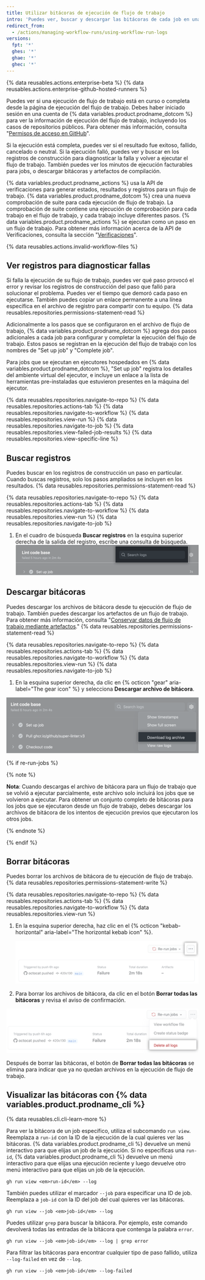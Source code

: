 ```yaml
---
title: Utilizar bitácoras de ejecución de flujo de trabajo
intro: 'Puedes ver, buscar y descargar las bitácoras de cada job en una ejecución de flujo de trabajo.'
redirect_from:
  - /actions/managing-workflow-runs/using-workflow-run-logs
versions:
  fpt: '*'
  ghes: '*'
  ghae: '*'
  ghec: '*'
---
```


{% data reusables.actions.enterprise-beta %}
{% data reusables.actions.enterprise-github-hosted-runners %}

Puedes ver si una ejecución de flujo de trabajo está en curso o completa desde la página de ejecución del flujo de trabajo. Debes haber iniciado sesión en una cuenta de {% data variables.product.prodname_dotcom %} para ver la información de ejecución del flujo de trabajo, incluyendo los casos de repositorios públicos. Para obtener más información, consulta "[Permisos de acceso en GitHub](/articles/access-permissions-on-github)".

Si la ejecución está completa, puedes ver si el resultado fue exitoso, fallido, cancelado o neutral. Si la ejecución falló, puedes ver y buscar en los registros de construcción para diagnosticar la falla y volver a ejecutar el flujo de trabajo. También puedes ver los minutos de ejecución facturables para jobs, o descargar bitácoras y artefactos de compilación.

{% data variables.product.prodname_actions %} usa la API de verificaciones para generar estados, resultados y registros para un flujo de trabajo. {% data variables.product.prodname_dotcom %} crea una nueva comprobación de suite para cada ejecución de flujo de trabajo. La comprobación de suite contiene una ejecución de comprobación para cada trabajo en el flujo de trabajo, y cada trabajo incluye diferentes pasos. {% data variables.product.prodname_actions %} se ejecutan como un paso en un flujo de trabajo. Para obtener más información acerca de la API de Verificaciones, consulta la sección "[Verificaciones](/rest/reference/checks)".

{% data reusables.actions.invalid-workflow-files %}

## Ver registros para diagnosticar fallas

Si falla la ejecución de su flujo de trabajo, puedes ver qué paso provocó el error y revisar los registros de construcción del paso que falló para solucionar el problema. Puedes ver el tiempo que demoró cada paso en ejecutarse. También puedes copiar un enlace permanente a una línea específica en el archivo de registro para compartir con tu equipo. {% data reusables.repositories.permissions-statement-read %}

Adicionalmente a los pasos que se configuraron en el archivo de flujo de trabajo, {% data variables.product.prodname_dotcom %} agrega dos pasos adicionales a cada job para configurar y completar la ejecución del flujo de trabajo. Estos pasos se registran en la ejecución del flujo de trabajo con los nombres de "Set up job" y "Complete job".

Para jobs que se ejecutan en ejecutores hospedados en {% data variables.product.prodname_dotcom %}, "Set up job" registra los detalles del ambiente virtual del ejecutor, e incluye un enlace a la lista de herramientas pre-instaladas que estuvieron presentes en la máquina del ejecutor.

{% data reusables.repositories.navigate-to-repo %}
{% data reusables.repositories.actions-tab %}
{% data reusables.repositories.navigate-to-workflow %}
{% data reusables.repositories.view-run %}
{% data reusables.repositories.navigate-to-job %}
{% data reusables.repositories.view-failed-job-results %}
{% data reusables.repositories.view-specific-line %}

## Buscar registros

Puedes buscar en los registros de construcción un paso en particular. Cuando buscas registros, solo los pasos ampliados se incluyen en los resultados. {% data reusables.repositories.permissions-statement-read %}

{% data reusables.repositories.navigate-to-repo %}
{% data reusables.repositories.actions-tab %}
{% data reusables.repositories.navigate-to-workflow %}
{% data reusables.repositories.view-run %}
{% data reusables.repositories.navigate-to-job %}
1. En el cuadro de búsqueda **Buscar registros** en la esquina superior derecha de la salida del registro, escribe una consulta de búsqueda. ![Cuadro de búsqueda para buscar registros](/assets/images/help/repository/search-log-box-updated-2.png)

## Descargar bitácoras

Puedes descargar los archivos de bitácora desde tu ejecución de flujo de trabajo. También puedes descargar los artefactos de un flujo de trabajo. Para obtener más información, consulta "[Conservar datos de flujo de trabajo mediante artefactos](/actions/automating-your-workflow-with-github-actions/persisting-workflow-data-using-artifacts)." {% data reusables.repositories.permissions-statement-read %}

{% data reusables.repositories.navigate-to-repo %}
{% data reusables.repositories.actions-tab %}
{% data reusables.repositories.navigate-to-workflow %}
{% data reusables.repositories.view-run %}
{% data reusables.repositories.navigate-to-job %}
1. En la esquina superior derecha, da clic en {% octicon "gear" aria-label="The gear icon" %} y selecciona **Descargar archivo de bitácora**.

  ![Menú desplegable para descargar registros](/assets/images/help/repository/download-logs-drop-down-updated-2.png)


  {% if re-run-jobs %}

  {% note %}

  **Nota**: Cuando descargas el archivo de bitácora para un flujo de trabajo que se volvió a ejecutar parcialmente, este archivo solo incluirá los jobs que se volvieron a ejecutar. Para obtener un conjunto completo de bitácoras para los jobs que se ejecutaron desde un flujo de trabajo, debes descargar los archivos de bitácora de los intentos de ejecución previos que ejecutaron los otros jobs.

  {% endnote %}

  {% endif %}

## Borrar bitácoras

Puedes borrar los archivos de bitácora de tu ejecución de flujo de trabajo. {% data reusables.repositories.permissions-statement-write %}

{% data reusables.repositories.navigate-to-repo %}
{% data reusables.repositories.actions-tab %}
{% data reusables.repositories.navigate-to-workflow %}
{% data reusables.repositories.view-run %}
1. En la esquina superior derecha, haz clic en el {% octicon "kebab-horizontal" aria-label="The horizontal kebab icon" %}.

    ![Icono de Kebab horizontal](/assets/images/help/repository/workflow-run-kebab-horizontal-icon-updated-2.png)

2. Para borrar los archivos de bitácora, da clic en el botón **Borrar todas las bitácoras** y revisa el aviso de confirmación.

  ![Borrar todas las bitácoras](/assets/images/help/repository/delete-all-logs-updated-2.png)

Después de borrar las bitácoras, el botón de **Borrar todas las bitácoras** se elimina para indicar que ya no quedan archivos en la ejecución de flujo de trabajo.

## Visualizar las bitácoras con {% data variables.product.prodname_cli %}

{% data reusables.cli.cli-learn-more %}

Para ver la bitácora de un job específico, utiliza el subcomando `run view`. Reemplaza a `run-id` con la ID de la ejecución de la cual quieres ver las bitácoras. {% data variables.product.prodname_cli %} devuelve un menú interactivo para que elijas un job de la ejecución. Si no especificas una `run-id`, {% data variables.product.prodname_cli %} devuelve un menú interactivo para que elijas una ejecución reciente y luego devuelve otro menú interactivo para que elijas un job de la ejecución.

```shell
gh run view <em>run-id</em> --log
```

También puedes utilizar el marcador `--job` para especificar una ID de job. Reemplaza a `job-id` con la ID del job del cual quieres ver las bitácoras.

```shell
gh run view --job <em>job-id</em> --log
```

Puedes utilizar `grep` para buscar la bitácora. Por ejemplo, este comando devolverá todas las entradas de la bitácora que contenga la palabra `error`.

```shell
gh run view --job <em>job-id</em> --log | grep error
```

Para filtrar las bitácoras para encontrar cualquier tipo de paso fallido, utiliza `--log-failed` en vez de `--log`.

```shell
gh run view --job <em>job-id</em> --log-failed
```
